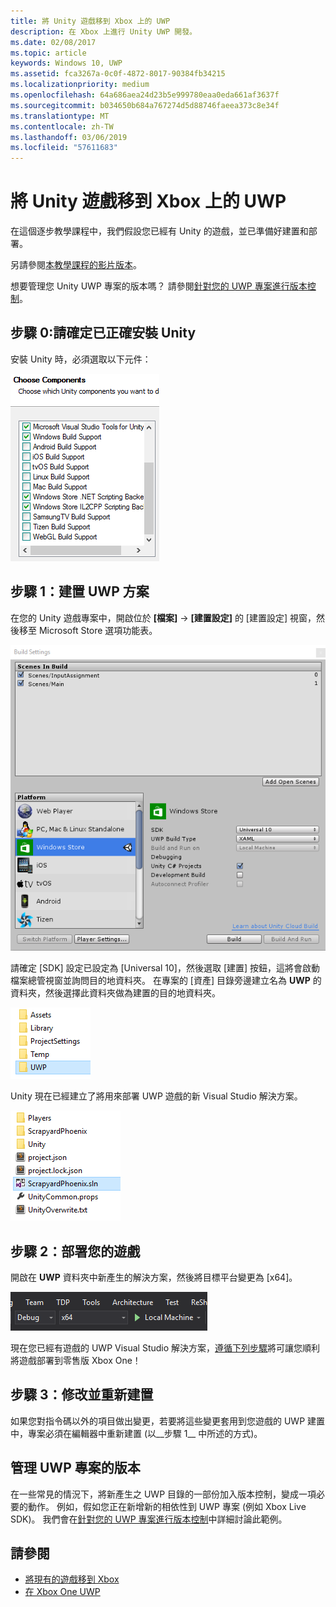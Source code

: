 ```yaml
---
title: 將 Unity 遊戲移到 Xbox 上的 UWP
description: 在 Xbox 上進行 Unity UWP 開發。
ms.date: 02/08/2017
ms.topic: article
keywords: Windows 10, UWP
ms.assetid: fca3267a-0c0f-4872-8017-90384fb34215
ms.localizationpriority: medium
ms.openlocfilehash: 64a686aea24d23b5e999780eaa0eda661af3637f
ms.sourcegitcommit: b034650b684a767274d5d88746faeea373c8e34f
ms.translationtype: MT
ms.contentlocale: zh-TW
ms.lasthandoff: 03/06/2019
ms.locfileid: "57611683"
---
```

# <a name="bringing-unity-games-to-uwp-on-xbox"></a>將 Unity 遊戲移到 Xbox 上的 UWP


在這個逐步教學課程中，我們假設您已經有 Unity 的遊戲，並已準備好建置和部署。

另請參閱[本教學課程的影片版本](https://www.youtube.com/watch?v=f0Ptvw7k-CE)。

想要管理您 Unity UWP 專案的版本嗎？ 請參閱[針對您的 UWP 專案進行版本控制](development-lanes-unity-versioning.md)。

## <a name="step-0-ensure-unity-is-installed-correctly"></a>步驟 0:請確定已正確安裝 Unity

安裝 Unity 時，必須選取以下元件：

![Unity 安裝元件](images/unity-install-components.png)

## <a name="step-1-building-the-uwp-solution"></a>步驟 1：建置 UWP 方案

在您的 Unity 遊戲專案中，開啟位於 **\[檔案\]** -&gt; **\[建置設定\]** 的 [建置設定] 視窗，然後移至 Microsoft Store 選項功能表。

![建置設定視窗](images/build-settings.png)

請確定 [SDK] 設定已設定為 [Universal 10]，然後選取 [建置] 按鈕，這將會啟動檔案總管視窗並詢問目的地資料夾。 在專案的 [資產] 目錄旁邊建立名為 **UWP** 的資料夾，然後選擇此資料夾做為建置的目的地資料夾。

![建置目的地資料夾](images/build-destination.png)

Unity 現在已經建立了將用來部署 UWP 遊戲的新 Visual Studio 解決方案。

![UWP VS 解決方案](images/uwp-vs-solution.png)

## <a name="step-2-deploying-your-game"></a>步驟 2：部署您的遊戲

開啟在 **UWP** 資料夾中新產生的解決方案，然後將目標平台變更為 [x64]。

![x64 建置平台](images/x64-build-platform.png)

現在您已經有遊戲的 UWP Visual Studio 解決方案，[遵循下列步驟](getting-started.md)將可讓您順利將遊戲部署到零售版 Xbox One！

## <a name="step-3-modify-and-rebuild"></a>步驟 3：修改並重新建置

如果您對指令碼以外的項目做出變更，若要將這些變更套用到您遊戲的 UWP 建置中，專案必須在編輯器中重新建置 (以__步驟 1__ 中所述的方式)。

## <a name="versioning-your-uwp-project"></a>管理 UWP 專案的版本

在一些常見的情況下，將新產生之 UWP 目錄的一部份加入版本控制，變成一項必要的動作。 例如，假如您正在新增新的相依性到 UWP 專案 (例如 Xbox Live SDK)。  我們會在[針對您的 UWP 專案進行版本控制](development-lanes-unity-versioning.md)中詳細討論此範例。

## <a name="see-also"></a>請參閱
- [將現有的遊戲移到 Xbox](development-lanes-landing.md)
- [在 Xbox One UWP](index.md)
